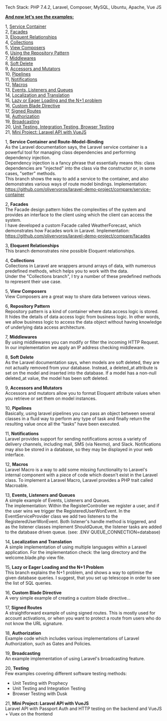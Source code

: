 
Tech Stack: 
PHP 7.4.2, Laravel, Composer, MySQL, Ubuntu, Apache, Vue JS

<u><b>And now let's see the examples:</b></u>   

 1, <a href="#sc">Service Container</a>  
 2, <a href="#fac">Facades</a>  
 3, <a href="#eloq-rel">Eloquent Relationships</a>  
 4, <a href="#coll">Collections</a>  
 5, <a href="#wc">View Composers</a>  
 6, <a href="#repo">Using the Repository Pattern</a>  
 7, <a href="#mw">Middlewares</a>  
 8, <a href="#sd">Soft Delete</a>  
 9, <a href="#aam">Accessors and Mutators</a>  
10, <a href="#pipe">Pipelines</a>  
11, <a href="#noty">Notifications</a>  
12, <a href="#macros">Macros</a>  
13, <a href="#eaq">Events, Listeners and Queues</a>  
14, <a href="#lat">Localization and Translation</a>  
15, <a href="#lel">Lazy or Eager Loading and the N+1 problem</a>  
16, <a href="#cbd">Custom Blade Directive</a>  
17, <a href="#siro">Signed Routes</a>  
18, <a href="#auth">Authorization</a>      
19, <a href="#bc">Broadcasting</a>  
20, <a href="#test">Unit Testing, Integration Testing, Browser Testing</a>      
21, <a href="#vue">Mini Project: Laravel API with VueJS</a>

1, <a name="sc"><b>Service Container and Route-Model-Binding</b></a>        
As the Laravel documentation says, the Laravel service container is a powerful tool for managing class dependencies and performing dependency injection.    
Dependency injection is a fancy phrase that essentially means this: class dependencies are "injected" into the class via the constructor or, in some cases, "setter" methods.   
This branch shows the way to add a service to the container, and also demonstrates various ways of route model bindings.
Implementation: https://github.com/olivervoros/laravel-demo-project/compare/service-container        

2, <a name="fac"><b>Facades</b></a>    
The Facade design pattern hides the complexities of the system and provides an interface to the client using which the client can access the system.    
I have developed a custom Facade called WeatherForecast, which demonstrates how Facades work in Laravel.
Implementation: https://github.com/olivervoros/laravel-demo-project/compare/facades       

3, <a name="eloq-rel"><b>Eloquent Relationships</b></a>   
This branch demonstrates nine possible Eloquent relationships.     

4, <a name="coll"><b>Collections</b></a>     
Collections in Laravel are wrappers around arrays of data, with numerous predefined methods, which helps you to work with the data.       
Under the "Collections branch", I try a number of these predefined methods to represent their use case.     

5, <a name="wc"><b>View Composers</b></a>     
View Composers are a great way to share data between various views.      

6, <a name="repo"><b>Repository Pattern</b></a>    
Repository pattern is a kind of container where data access logic is stored. 
It hides the details of data access logic from business logic. 
In other words, we allow business logic to access the data object without having knowledge of underlying data access architecture.     

7, <a name="mw"><b>Middlewares</b></a>      
By using middlewares you can modify or filter the incoming HTTP Request.    
In our implementation we apply an IP address checking middleware.     

8, <a name="sd"><b>Soft Delete</b></a>     
As the Laravel documentation says, when models are soft deleted, they are not actually removed from your database. 
Instead, a deleted_at attribute is set on the model and inserted into the database. 
If a model has a non-null deleted_at value, the model has been soft deleted.      

9, <a name="aam"><b>Accessors and Mutators</b></a>         
Accessors and mutators allow you to format Eloquent attribute values when you retrieve or set them on model instances.    

10, <a name="pipe"><b>Pipelines</b></a>            
Basically, using laravel pipelines you can pass an object between several classes in a fluid way 
to perform any type of task and finally return the resulting value once all the “tasks” have been executed.     

11, <a name="noty"><b>Notifications</b></a>         
Laravel provides support for sending notifications across a variety of delivery channels, including mail, SMS (via Nexmo), and Slack. 
Notifications may also be stored in a database, so they may be displayed in your web interface.     

12, <a name="macros"><b>Macros</b></a>      
Laravel Macro is a way to add some missing functionality to Laravel's internal component with a piece of code which doesn't exist in the Laravel class. 
To implement a Laravel Macro, Laravel provides a PHP trait called Macroable.     

13, <a name="eaq"><b>Events, Listeners and Queues</b></a>          
A simple example of Events, Listeners and Queues.   
The implementation: Within the RegisterController we register a user, and if the user wins we trigger 
the RegisteredUserWonEvent. In the EventServiceProvider class we add two listeners to the RegisteredUserWonEvent.
Both listener's handle method is triggered, and as the listener classes implement ShouldQueue, 
the listener tasks are added to the database driven queue. (see: .ENV QUEUE_CONNECTION=database)         

14, <a name="lat"><b>Localization and Translation</b></a>         
A simple implementation of using multiple languages within a Laravel application.
For the implementation check: the lang directory and the welcome.blade.php view file.      

15, <a name="lel"><b>Lazy or Eager Loading and the N+1 Problem</b></a>       
This branch explains the N+1 problem, and shows a way to optimise the given database queries.
I suggest, that you set up telescope in order to see the list of SQL queries.

16, <a name="cbd"><b>Custom Blade Directive</b></a>       
A very simple example of creating a custom blade directive...     

17, <a name="siro"><b>Signed Routes</b></a>       
A straightforward example of using signed routes. This is mostly used for account activations, or when you want to protect a route from users who do not know the URL signature.       

18, <a name="auth"><b>Authorization</b></a>         
Example code which includes various implementations of Laravel Authorization, such as Gates and Policies.      

19, <a name="bc"><b>Broadcasting</b></a>       
An example implementation of using Laravel's broadcasting feature.       

20, <a name="test"><b>Testing</b></a>                 
Few examples covering different software testing methods:      
- Unit Testing with Prophecy
- Unit Testing and Integration Testing
- Browser Testing with Dusk

21, <a name="vue"><b>Mini Project: Laravel API with VueJS</b></a>            
Laravel API with Passport Auth and HTTP testing on the backend and VueJS + Vuex on the frontend
